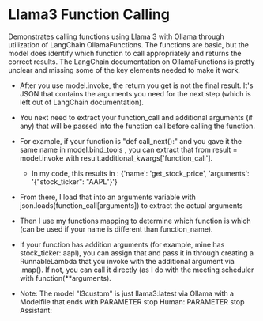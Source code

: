 # Llama3 Function Calling


Demonstrates calling functions using Llama 3 with Ollama through utilization of LangChain OllamaFunctions.  The functions are basic, but the model does identify which function to call appropriately and returns the correct results.
The LangChain documentation on OllamaFunctions is pretty unclear and missing some of the key elements needed to make it work.

- After you use model.invoke, the return you get is not the final result.  It's JSON that contains the arguments you need for the next step (which is left out of LangChain documentation).
- You next need to extract your function_call and additional arguments (if any) that will be passed into the function call before calling the function.
- For example, if your function is "def call_next():" and you gave it the same name in model.bind_tools , you can extract that from  result = model.invoke with result.additional_kwargs['function_call'].
  - In my code, this results in : {'name': 'get_stock_price', 'arguments': '{"stock_ticker": "AAPL"}'}
- From there, I load that into an arguments variable with json.loads(function_call[arguments]) to extract the actual arguments
- Then I use my functions mapping to determine which function is which (can be used if your name is different than function_name).
- If your function has addition arguments (for example, mine has stock_ticker: aapl), you can assign that and pass it in through creating a RunnableLambda that you invoke with the additional argument via .map().  If not, you can call it directly (as I do with the meeting scheduler with function(**arguments).

- Note: The model "l3custom" is just llama3:latest via Ollama with a Modelfile that ends with PARAMETER stop Human: PARAMETER stop Assistant:

  

